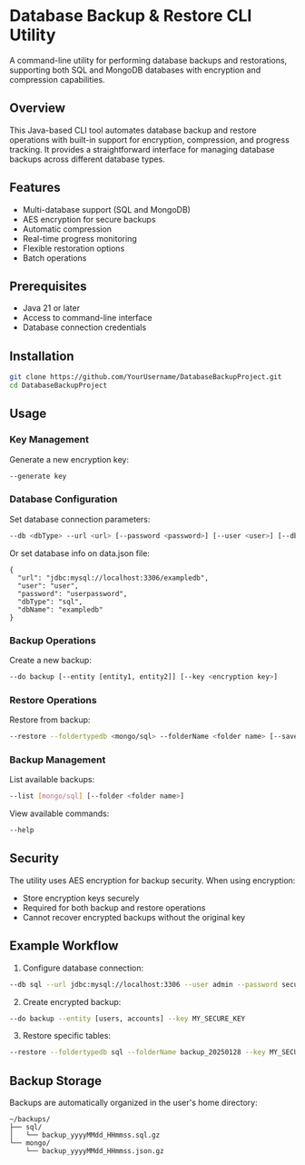 # Database Backup & Restore CLI Utility

A command-line utility for performing database backups and restorations, supporting both SQL and MongoDB databases with encryption and compression capabilities.

## Overview

This Java-based CLI tool automates database backup and restore operations with built-in support for encryption, compression, and progress tracking. It provides a straightforward interface for managing database backups across different database types.

## Features

- Multi-database support (SQL and MongoDB)
- AES encryption for secure backups
- Automatic compression
- Real-time progress monitoring
- Flexible restoration options
- Batch operations

## Prerequisites

- Java 21 or later
- Access to command-line interface
- Database connection credentials

## Installation

```bash
git clone https://github.com/YourUsername/DatabaseBackupProject.git
cd DatabaseBackupProject
```

## Usage

### Key Management

Generate a new encryption key:
```bash
--generate key
```
### Database Configuration

Set database connection parameters:
```bash
--db <dbType> --url <url> [--password <password>] [--user <user>] [--dbName <database name>]
```

Or set database info on data.json file: 
```
{
  "url": "jdbc:mysql://localhost:3306/exampledb",
  "user": "user",
  "password": "userpassword",
  "dbType": "sql",
  "dbName": "exampledb"
}
```
### Backup Operations

Create a new backup:
```bash
--do backup [--entity [entity1, entity2]] [--key <encryption key>]
```

### Restore Operations

Restore from backup:
```bash
--restore --foldertypedb <mongo/sql> --folderName <folder name> [--saves [save1, save2]] [--key <encryption key>]
```

### Backup Management

List available backups:
```bash
--list [mongo/sql] [--folder <folder name>]
```

View available commands:
```bash
--help
```

## Security

The utility uses AES encryption for backup security. When using encryption:

- Store encryption keys securely
- Required for both backup and restore operations
- Cannot recover encrypted backups without the original key

## Example Workflow

1. Configure database connection:
```bash
--db sql --url jdbc:mysql://localhost:3306 --user admin --password securepass --dbName production
```

2. Create encrypted backup:
```bash
--do backup --entity [users, accounts] --key MY_SECURE_KEY
```

3. Restore specific tables:
```bash
--restore --foldertypedb sql --folderName backup_20250128 --key MY_SECURE_KEY
```

## Backup Storage

Backups are automatically organized in the user's home directory:

```
~/backups/
├── sql/
│   └── backup_yyyyMMdd_HHmmss.sql.gz
└── mongo/
    └── backup_yyyyMMdd_HHmmss.json.gz
```
